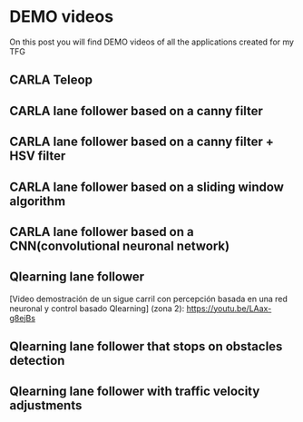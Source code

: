 # DEMO videos
On this post you will find DEMO videos of all the applications created for my TFG

## CARLA Teleop

[video demostración de un teleoperador en CARLA]: https://youtu.be/mJZwup0JafE

## CARLA lane follower based on a canny filter

[Video demostración de un sigue carril con percepción basada en un filtro canny y control basado en un PID]: https://youtu.be/q8CNmVtwtR4

## CARLA lane follower based on a canny filter + HSV filter

[Video demostración de un sigue carril con percepción basada en un filtro canny + filtro de color HSV y control basado en un PID]: https://youtu.be/4i5Z0lRI6x4

## CARLA lane follower based on a sliding window algorithm

[Video demostración de un sigue carril con percepción basada en un algoritmo sliding window y control basado en un PID]: https://youtu.be/SZA7k9Ujfa0 

## CARLA lane follower based on a CNN(convolutional neuronal network)

[Video demostración de un sigue carril con persepción basada en una red neuronal y control basado en un PID]: https://youtu.be/SZA7k9Ujfa0

## Qlearning lane follower

[Video demostración de un sigue carril con percepción basada en una red neuronal y control basado Qlearning (zona de entrenamiento)]: https://youtu.be/LDmhTi9OC_U

[Video demostración de un sigue carril con percepción basada en una red neuronal y control basado Qlearning (zona 1)]: https://youtu.be/YoA3m577DDE

[Video demostración de un sigue carril con percepción basada en una red neuronal y control basado Qlearning] (zona 2): https://youtu.be/LAax-g8ejBs

## Qlearning lane follower that stops on obstacles detection

[Video demostración de un sigue carril con percepción basada en una red neuronal y control basado Qlearning: Funcionalidad de detención ante obstáculos ]: https://youtu.be/dFbsa0lbVBg

## Qlearning lane follower with traffic velocity adjustments

[Video demostración de un sigue carril con percepción basada en una red neuronal y control basado Qlearning: funcionalidad adaptación a la velocidad del tráfico]: https://youtu.be/jaHF47L7x_w



